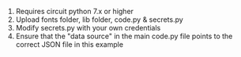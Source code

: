 1. Requires circuit python 7.x or higher
2. Upload fonts folder, lib folder, code.py & secrets.py
3. Modify secrets.py with your own credentials
4. Ensure that the "data source" in the main code.py file points to the correct JSON file in this example 
